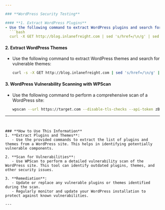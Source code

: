 ```yaml
---

### **WordPress Security Testing**

#### **1. Extract WordPress Plugins**
- Use the following command to extract WordPress plugins and search for vulnerable plugins:
  ```bash
  curl -X GET http://blog.inlanefreight.com | sed 's/href=/\n/g' | sed 's/src=/\n/g' | grep 'wp-content/plugins/*' | cut -d"'" -f2
  ```

#### **2. Extract WordPress Themes**
- Use the following command to extract WordPress themes and search for vulnerable themes:
  ```bash
  curl -s -X GET http://blog.inlanefreight.com | sed 's/href=/\n/g' | sed 's/src=/\n/g' | grep 'themes' | cut -d'"' -f2
  ```

#### **3. WordPress Vulnerability Scanning with WPScan**
- Use the following command to perform a comprehensive scan of a WordPress site:
  ```bash
  wpscan --url https://target.com --disable-tls-checks --api-token zBsi404GGCMKGZTralEssQsFXCsUVWmaDUsn3EPuKC -e at -e ap -e u --enumerate ap --plugins-detection aggressive --force
  ```

---
```


### **How to Use This Information**
1. **Extract Plugins and Themes**:
   - Use the provided commands to extract the list of plugins and themes from a WordPress site. This helps in identifying potentially vulnerable components.

2. **Scan for Vulnerabilities**:
   - Use WPScan to perform a detailed vulnerability scan of the WordPress site. This tool can identify outdated plugins, themes, and other security issues.

3. **Remediation**:
   - Update or replace any vulnerable plugins or themes identified during the scan.
   - Regularly monitor and update your WordPress installation to protect against known vulnerabilities.

---
